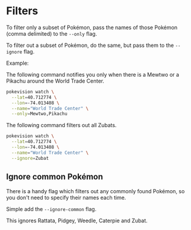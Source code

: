 # Filters

To filter only a subset of Pokémon, pass the names of those Pokémon (comma delimited) to the `--only` flag.

To filter out a subset of Pokémon, do the same, but pass them to the `--ignore` flag.

Example:

The following command notifies you only when there is a Mewtwo or a Pikachu around the World Trade Center.

```sh
pokevision watch \
  --lat=40.712774 \
  --lon=-74.013408 \
  --name="World Trade Center" \
  --only=Mewtwo,Pikachu
```

The following command filters out all Zubats.

```sh
pokevision watch \
  --lat=40.712774 \
  --lon=-74.013408 \
  --name="World Trade Center" \
  --ignore=Zubat
```

## Ignore common Pokémon

There is a handy flag which filters out any commonly found Pokémon, so you don't need to specify their names each time.

Simple add the `--ignore-common` flag.

This ignores Rattata, Pidgey, Weedle, Caterpie and Zubat.
